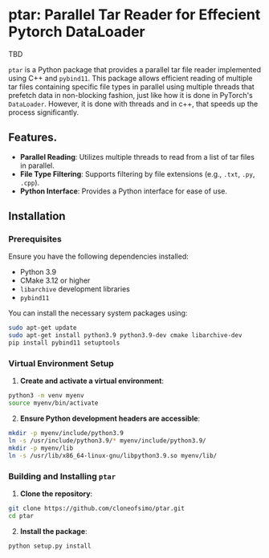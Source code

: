 # ptar: Parallel Tar Reader for Effecient Pytorch DataLoader

TBD

`ptar` is a Python package that provides a parallel tar file reader implemented using C++ and `pybind11`. This package allows efficient reading of multiple tar files containing specific file types in parallel using multiple threads that prefetch data in non-blocking fashion, just like how it is done in PyTorch's `DataLoader`. However, it is done with threads and in c++, that speeds up the process significantly.

## Features.

- **Parallel Reading**: Utilizes multiple threads to read from a list of tar files in parallel.
- **File Type Filtering**: Supports filtering by file extensions (e.g., `.txt`, `.py`, `.cpp`).
- **Python Interface**: Provides a Python interface for ease of use.

## Installation

### Prerequisites

Ensure you have the following dependencies installed:

- Python 3.9
- CMake 3.12 or higher
- `libarchive` development libraries
- `pybind11`

You can install the necessary system packages using:

```sh
sudo apt-get update
sudo apt-get install python3.9 python3.9-dev cmake libarchive-dev
pip install pybind11 setuptools
```

### Virtual Environment Setup

1. **Create and activate a virtual environment**:

```sh
python3 -m venv myenv
source myenv/bin/activate
```

2. **Ensure Python development headers are accessible**:

```sh
mkdir -p myenv/include/python3.9
ln -s /usr/include/python3.9/* myenv/include/python3.9/
mkdir -p myenv/lib
ln -s /usr/lib/x86_64-linux-gnu/libpython3.9.so myenv/lib/
```

### Building and Installing `ptar`

1. **Clone the repository**:

```sh
git clone https://github.com/cloneofsimo/ptar.git
cd ptar
```

2. **Install the package**:

```sh
python setup.py install
```

